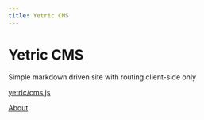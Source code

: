 ```yaml
---
title: Yetric CMS
---
```


# Yetric CMS

Simple markdown driven site with routing client-side only

[yetric/cms.js](https://github.com/yetric/cms.js)

[About](/about)
